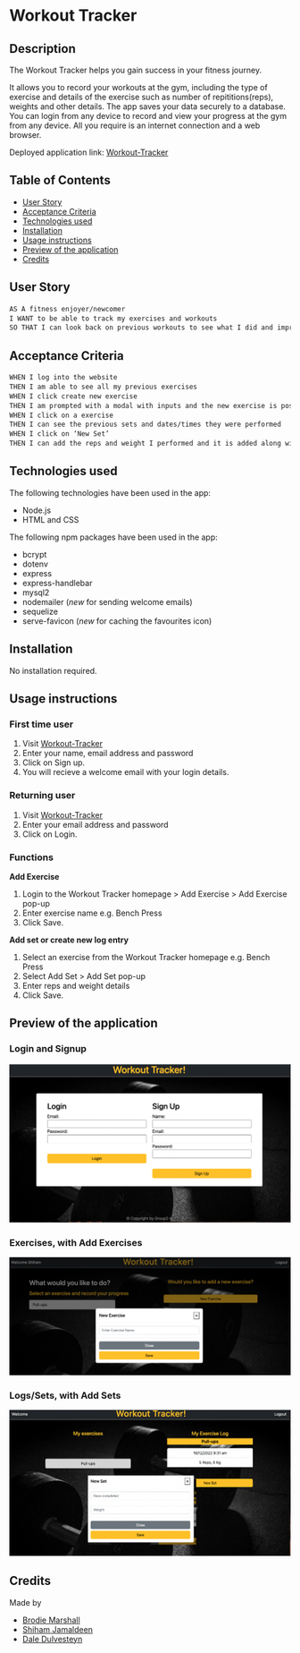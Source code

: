 # Workout Tracker

## Description
The Workout Tracker helps you gain success in your fitness journey. 

It allows you to record your workouts at the gym, including the type of exercise and details of the exercise such as number of repititions(reps), weights and other details. The app saves your data securely to a database. You can login from any device to record and view your progress at the gym from any device. All you require is an internet connection and a web browser.

Deployed application link: [Workout-Tracker](https://ancient-eyrie-19788.herokuapp.com/)

## Table of Contents

- [User Story](#user-story)
- [Acceptance Criteria](#acceptance-criteria)
- [Technologies used](#technologies-used)
- [Installation](#installation)
- [Usage instructions](#usage-instructions)
- [Preview of the application](#preview-of-the-application)
- [Credits](#credits)

## User Story

```md
AS A fitness enjoyer/newcomer
I WANT to be able to track my exercises and workouts
SO THAT I can look back on previous workouts to see what I did and improve
```

## Acceptance Criteria

```md
WHEN I log into the website
THEN I am able to see all my previous exercises
WHEN I click create new exercise
THEN I am prompted with a modal with inputs and the new exercise is posted to the homepage
WHEN I click on a exercise
THEN I can see the previous sets and dates/times they were performed
WHEN I click on ‘New Set’
THEN I can add the reps and weight I performed and it is added along with the date an time it happened
```

## Technologies used
The following technologies have been used in the app: 
- Node.js
- HTML and CSS

The following npm packages have been used in the app:
 - bcrypt
 - dotenv
 - express
 - express-handlebar
 - mysql2
 - nodemailer (_new_ for sending welcome emails)
 - sequelize
 - serve-favicon (_new_ for caching the favourites icon)

## Installation
No installation required.

## Usage instructions
### First time user
1. Visit [Workout-Tracker](https://ancient-eyrie-19788.herokuapp.com/)
2. Enter your name, email address and password
3. Click on Sign up.
4. You will recieve a welcome email with your login details.

### Returning user
1. Visit [Workout-Tracker](https://ancient-eyrie-19788.herokuapp.com/)
2. Enter your email address and password
3. Click on Login.

### Functions
**Add Exercise** 
1. Login to the Workout Tracker homepage > Add Exercise > Add Exercise pop-up
2. Enter exercise name e.g. Bench Press
3. Click Save.

**Add set or create new log entry**
1. Select an exercise from the Workout Tracker homepage e.g. Bench Press
2. Select Add Set > Add Set pop-up
3. Enter reps and weight details
4. Click Save.

## Preview of the application

### Login and Signup
![login and signup page](./public/img/screenshot_login.png)

### Exercises, with Add Exercises
![exercises page](./public/img/screenshot_exercise.png)

### Logs/Sets, with Add Sets
![Sets page](./public/img/screenshot_sets.png)

## Credits

Made by

- [Brodie Marshall](https://github.com/brodie02)
- [Shiham Jamaldeen](https://github.com/shiham-jamaldeen)
- [Dale Dulvesteyn](https://github.com/DaleDuiv)
